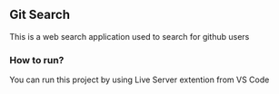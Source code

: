 ## Git Search

This is a web search application used to search for github users

### How to run?

You can run this project by using Live Server extention from VS Code